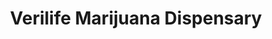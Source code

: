 ---
title: "Verilife Marijuana Dispensary"
url: /ottawa/verilife-marijuana-dispensary/
shop: cannabis
---